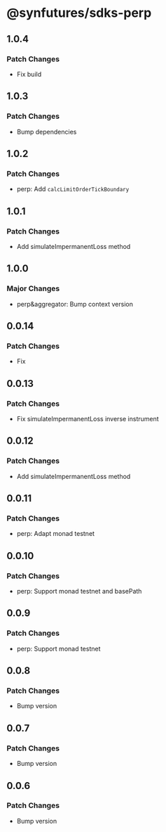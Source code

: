 # @synfutures/sdks-perp

## 1.0.4

### Patch Changes

- Fix build

## 1.0.3

### Patch Changes

- Bump dependencies

## 1.0.2

### Patch Changes

- perp: Add `calcLimitOrderTickBoundary`

## 1.0.1

### Patch Changes

- Add simulateImpermanentLoss method

## 1.0.0

### Major Changes

- perp&aggregator: Bump context version

## 0.0.14

### Patch Changes

- Fix

## 0.0.13

### Patch Changes

- Fix simulateImpermanentLoss inverse instrument

## 0.0.12

### Patch Changes

- Add simulateImpermanentLoss method

## 0.0.11

### Patch Changes

- perp: Adapt monad testnet

## 0.0.10

### Patch Changes

- perp: Support monad testnet and basePath

## 0.0.9

### Patch Changes

- perp: Support monad testnet

## 0.0.8

### Patch Changes

- Bump version

## 0.0.7

### Patch Changes

- Bump version

## 0.0.6

### Patch Changes

- Bump version
